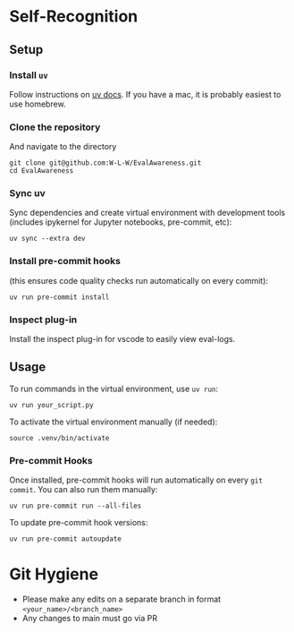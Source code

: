 # Self-Recognition

## Setup

### Install `uv`
Follow instructions on [uv docs](https://docs.astral.sh/uv/getting-started/installation/).
If you have a mac, it is probably easiest to use homebrew.

### Clone the repository
And navigate to the directory
```
git clone git@github.com:W-L-W/EvalAwareness.git
cd EvalAwareness
```

### Sync uv
Sync dependencies and create virtual environment with development tools (includes ipykernel for Jupyter notebooks, pre-commit, etc):
```
uv sync --extra dev
```

### Install pre-commit hooks
(this ensures code quality checks run automatically on every commit):
```
uv run pre-commit install
```

### Inspect plug-in
Install the inspect plug-in for vscode to easily view eval-logs.

## Usage

To run commands in the virtual environment, use `uv run`:
```
uv run your_script.py
```

To activate the virtual environment manually (if needed):
```
source .venv/bin/activate
```

### Pre-commit Hooks
Once installed, pre-commit hooks will run automatically on every `git commit`. You can also run them manually:
```
uv run pre-commit run --all-files
```

To update pre-commit hook versions:
```
uv run pre-commit autoupdate
```

# Git Hygiene

- Please make any edits on a separate branch in format `<your_name>/<branch_name>`
- Any changes to main must go via PR
